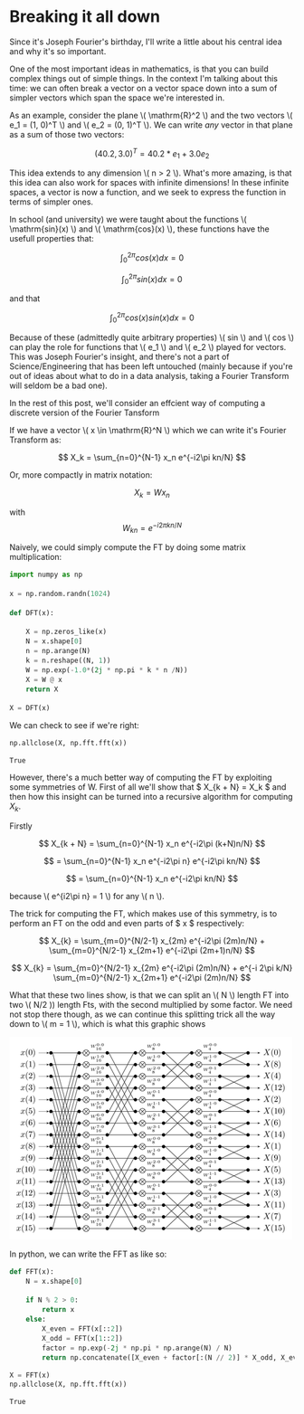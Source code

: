 # Breaking it all down

Since it's Joseph Fourier's birthday, I'll write a little about his central idea and why it's so important.

One of the most important ideas in mathematics, is that you can build complex things out of simple things. In the context I'm talking about this time: we can often break a vector on a vector space down into a sum of simpler vectors which span the space we're interested in. 

As an example, consider the plane \\( \mathrm{R}^2 \\) and the two vectors \\( e_1 = (1, 0)^T \\) and \\( e_2 = (0, 1)^T \\). We can write *any* vector in that plane as a sum  of those two vectors:

$$ (40.2, 3.0)^T = 40.2 * e_1 + 3.0 e_2 $$

This idea extends to any dimension \\( n > 2 \\). What's more amazing, is that this idea can also work for spaces with infinite dimensions! In these infinite spaces, a vector is now a function, and we seek to express the function in terms of simpler ones. 

In school (and university) we were taught about the functions \\( \mathrm{sin}(x) \\) and \\( \mathrm{cos}(x) \\), these functions have the usefull properties that:

$$ \int_0^{2\pi} cos(x) dx  = 0 $$

$$ \int_0^{2\pi} sin(x) dx  = 0 $$

and that

$$ \int_0^{2\pi} cos(x) sin(x) dx  = 0 $$

Because of these (admittedly quite arbitrary properties) \\( sin \\) and \\( cos \\) can play the role for functions that \\( e_1 \\) and \\( e_2 \\) played for vectors. This was Joseph Fourier's insight, and there's not a part of Science/Engineering that has been left untouched (mainly because if you're out of ideas about what to do in a data analysis, taking a Fourier Transform will seldom be  a bad one). 

In the rest of this post, we'll consider an effcient way of computing a discrete version of the Fourier Tansform

If we have a vector \\( x  \in \mathrm{R}^N \\) which we can write it's Fourier Transform as:

$$ X_k = \sum_{n=0}^{N-1} x_n e^{-i2\pi kn/N} $$ 

Or, more compactly in matrix notation:

$$ X_k = W x_n $$

with $$ W_{kn} = e^{-i2\pi kn/N} $$ 

Naively, we could simply compute the FT by doing some matrix multiplication:


```python
import numpy as np

x = np.random.randn(1024)

def DFT(x):

    X = np.zeros_like(x)
    N = x.shape[0]
    n = np.arange(N)
    k = n.reshape((N, 1))
    W = np.exp(-1.0*(2j * np.pi * k * n /N))
    X = W @ x
    return X

X = DFT(x)
```

We can check to see if we're right:


```python
np.allclose(X, np.fft.fft(x))
```




    True



However, there's a much better way of computing the FT by exploiting some symmetries of W. First of all we'll show that $ X_{k + N} = X_k $ and then how this insight can be turned into a recursive algorithm for computing $X_k$.

Firstly

$$ X_{k + N} = \sum_{n=0}^{N-1} x_n e^{-i2\pi (k+N)n/N}  $$


$$ = \sum_{n=0}^{N-1} x_n e^{-i2\pi n} e^{-i2\pi kn/N} $$

$$ = \sum_{n=0}^{N-1} x_n e^{-i2\pi kn/N} $$

because \\( e^{i2\pi n} = 1 \\) for any \\( n \\). 

The trick for computing the FT, which makes use of this symmetry, is to perform an FT on the odd and even parts of $ x $ respectively:

$$ X_{k} = \sum_{m=0}^{N/2-1} x_{2m} e^{-i2\pi (2m)n/N} + \sum_{m=0}^{N/2-1} x_{2m+1} e^{-i2\pi (2m+1)n/N} $$

$$ X_{k} = \sum_{m=0}^{N/2-1} x_{2m} e^{-i2\pi (2m)n/N} + e^{-i 2\pi k/N} \sum_{m=0}^{N/2-1} x_{2m+1} e^{-i2\pi (2m)n/N} $$

What that these two lines show, is that we can split an \\( N \\) length FT into two \\( N/2 \)) length Fts, with the second multiplied by some factor. We need not stop there though, as we can continue this splitting trick all the way down to \\( m = 1 \\), which is what this graphic shows

<img src="radix2fft.png">

In python, we can write the FFT as like so:


```python
def FFT(x):
    N = x.shape[0]
    
    if N % 2 > 0:
        return x
    else:
        X_even = FFT(x[::2])
        X_odd = FFT(x[1::2])
        factor = np.exp(-2j * np.pi * np.arange(N) / N)
        return np.concatenate([X_even + factor[:(N // 2)] * X_odd, X_even + factor[(N // 2):] * X_odd])
```


```python
X = FFT(x)
np.allclose(X, np.fft.fft(x))
```




    True



